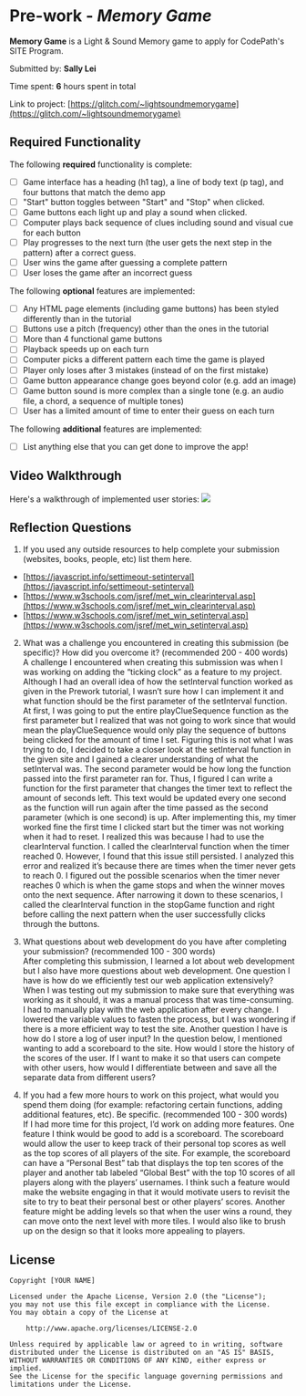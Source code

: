 # Pre-work - *Memory Game*

**Memory Game** is a Light & Sound Memory game to apply for CodePath's SITE Program. 

Submitted by: **Sally Lei**

Time spent: **6** hours spent in total

Link to project: [https://glitch.com/~lightsoundmemorygame](https://glitch.com/~lightsoundmemorygame)

## Required Functionality

The following **required** functionality is complete:

* [ ] Game interface has a heading (h1 tag), a line of body text (p tag), and four buttons that match the demo app
* [ ] "Start" button toggles between "Start" and "Stop" when clicked. 
* [ ] Game buttons each light up and play a sound when clicked. 
* [ ] Computer plays back sequence of clues including sound and visual cue for each button
* [ ] Play progresses to the next turn (the user gets the next step in the pattern) after a correct guess. 
* [ ] User wins the game after guessing a complete pattern
* [ ] User loses the game after an incorrect guess

The following **optional** features are implemented:

* [ ] Any HTML page elements (including game buttons) has been styled differently than in the tutorial
* [ ] Buttons use a pitch (frequency) other than the ones in the tutorial
* [ ] More than 4 functional game buttons
* [ ] Playback speeds up on each turn
* [ ] Computer picks a different pattern each time the game is played
* [ ] Player only loses after 3 mistakes (instead of on the first mistake)
* [ ] Game button appearance change goes beyond color (e.g. add an image)
* [ ] Game button sound is more complex than a single tone (e.g. an audio file, a chord, a sequence of multiple tones)
* [ ] User has a limited amount of time to enter their guess on each turn

The following **additional** features are implemented:

- [ ] List anything else that you can get done to improve the app!

## Video Walkthrough

Here's a walkthrough of implemented user stories:
![](your-link-here)


## Reflection Questions
1. If you used any outside resources to help complete your submission (websites, books, people, etc) list them here.
- [https://javascript.info/settimeout-setinterval](https://javascript.info/settimeout-setinterval)
- [https://www.w3schools.com/jsref/met_win_clearinterval.asp](https://www.w3schools.com/jsref/met_win_clearinterval.asp)
- [https://www.w3schools.com/jsref/met_win_setinterval.asp](https://www.w3schools.com/jsref/met_win_setinterval.asp)

2. What was a challenge you encountered in creating this submission (be specific)? How did you overcome it? (recommended 200 - 400 words)   
A challenge I encountered when creating this submission was when I was working on adding the “ticking clock” as a feature to my project. Although I had an overall idea of how the setInterval function worked as given in the Prework tutorial, I wasn’t sure how I can implement it and what function should be the first parameter of the setInterval function. At first, I was going to put the entire playClueSequence function as the first parameter but I realized that was not going to work since that would mean the playClueSequence would only play the sequence of buttons being clicked for the amount of time I set. Figuring this is not what I was trying to do, I decided to take a closer look at the setInterval function in the given site and I gained a clearer understanding of what the setInterval was. The second parameter would be how long the function passed into the first parameter ran for. Thus, I figured I can write a function for the first parameter that changes the timer text to reflect the amount of seconds left. This text would be updated every one second as the function will run again after the time passed as the second parameter (which is one second) is up. After implementing this, my timer worked fine the first time I clicked start but the timer was not working when it had to reset. I realized this was because I had to use the clearInterval function. I called the clearInterval function when the timer reached 0. However, I found that this issue still persisted. I analyzed this error and realized it’s because there are times when the timer never gets to reach 0. I figured out the possible scenarios when the timer never reaches 0 which is when the game stops and when the winner moves onto the next sequence. After narrowing it down to these scenarios, I called the clearInterval function in the stopGame function and right before calling the next pattern when the user successfully clicks through the buttons.

3. What questions about web development do you have after completing your submission? (recommended 100 - 300 words)   
After completing this submission, I learned a lot about web development but I also have more questions about web development. One question I have is how do we efficiently test our web application extensively? When I was testing out my submission to make sure that everything was working as it should, it was a manual process that was time-consuming. I had to manually play with the web application after every change. I lowered the variable values to fasten the process, but I was wondering if there is a more efficient way to test the site. Another question I have is how do I store a log of user input? In the question below, I mentioned wanting to add a scoreboard to the site. How would I store the history of the scores of the user. If I want to make it so that users can compete with other users, how would I differentiate between and save all the separate data from different users?

4. If you had a few more hours to work on this project, what would you spend them doing (for example: refactoring certain functions, adding additional features, etc). Be specific. (recommended 100 - 300 words)   
If I had more time for this project, I’d work on adding more features. One feature I think would be good to add is a scoreboard. The scoreboard would allow the user to keep track of their personal top scores as well as the top scores of all players of the site. For example, the scoreboard can have a “Personal Best” tab that displays the top ten scores of the player and another tab labeled “Global Best” with the top 10 scores of all players along with the players’ usernames. I think such a feature would make the website engaging in that it would motivate users to revisit the site to try to beat their personal best or other players’ scores. Another feature might be adding levels so that when the user wins a round, they can move onto the next level with more tiles. I would also like to brush up on the design so that it looks more appealing to players.



## License

    Copyright [YOUR NAME]

    Licensed under the Apache License, Version 2.0 (the "License");
    you may not use this file except in compliance with the License.
    You may obtain a copy of the License at

        http://www.apache.org/licenses/LICENSE-2.0

    Unless required by applicable law or agreed to in writing, software
    distributed under the License is distributed on an "AS IS" BASIS,
    WITHOUT WARRANTIES OR CONDITIONS OF ANY KIND, either express or implied.
    See the License for the specific language governing permissions and
    limitations under the License.
